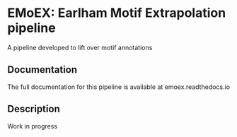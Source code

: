 # EMoEX: Earlham Motif Extrapolation pipeline 

A pipeline developed to lift over motif annotations

## Documentation 

The full documentation for this pipeline is available at emoex.readthedocs.io

## Description

Work in progress
